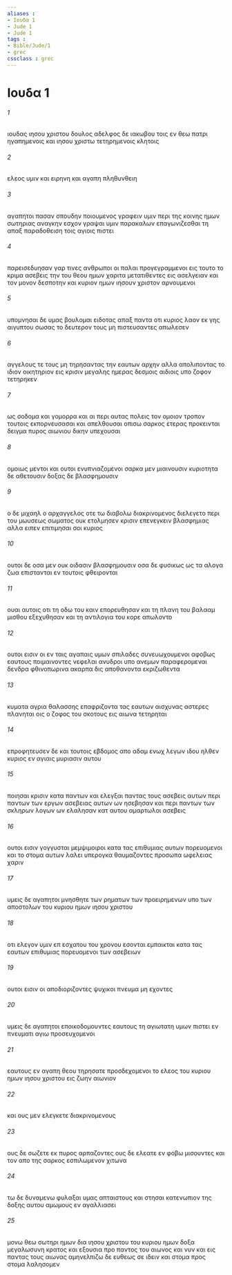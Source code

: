 ```yaml
---
aliases : 
- Ιουδα 1
- Jude 1
- Jude 1
tags : 
- Bible/Jude/1
- grec
cssclass : grec
---
```


# Ιουδα 1

###### 1
ιουδας ιησου χριστου δουλος αδελφος δε ιακωβου τοις εν θεω πατρι ηγαπημενοις και ιησου χριστω τετηρημενοις κλητοις
###### 2
ελεος υμιν και ειρηνη και αγαπη πληθυνθειη
###### 3
αγαπητοι πασαν σπουδην ποιουμενος γραφειν υμιν περι της κοινης ημων σωτηριας αναγκην εσχον γραψαι υμιν παρακαλων επαγωνιζεσθαι τη απαξ παραδοθειση τοις αγιοις πιστει
###### 4
παρεισεδυησαν γαρ τινες ανθρωποι οι παλαι προγεγραμμενοι εις τουτο το κριμα ασεβεις την του θεου ημων χαριτα μετατιθεντες εις ασελγειαν και τον μονον δεσποτην και κυριον ημων ιησουν χριστον αρνουμενοι
###### 5
υπομνησαι δε υμας βουλομαι ειδοτας απαξ παντα οτι κυριος λαον εκ γης αιγυπτου σωσας το δευτερον τους μη πιστευσαντες απωλεσεν
###### 6
αγγελους τε τους μη τηρησαντας την εαυτων αρχην αλλα απολιποντας το ιδιον οικητηριον εις κρισιν μεγαλης ημερας δεσμοις αιδιοις υπο ζοφον τετηρηκεν
###### 7
ως σοδομα και γομορρα και αι περι αυτας πολεις τον ομοιον τροπον τουτοις εκπορνευσασαι και απελθουσαι οπισω σαρκος ετερας προκεινται δειγμα πυρος αιωνιου δικην υπεχουσαι
###### 8
ομοιως μεντοι και ουτοι ενυπνιαζομενοι σαρκα μεν μιαινουσιν κυριοτητα δε αθετουσιν δοξας δε βλασφημουσιν
###### 9
ο δε μιχαηλ ο αρχαγγελος οτε τω διαβολω διακρινομενος διελεγετο περι του μωυσεως σωματος ουκ ετολμησεν κρισιν επενεγκειν βλασφημιας αλλα ειπεν επιτιμησαι σοι κυριος
###### 10
ουτοι δε οσα μεν ουκ οιδασιν βλασφημουσιν οσα δε φυσικως ως τα αλογα ζωα επιστανται εν τουτοις φθειρονται
###### 11
ουαι αυτοις οτι τη οδω του καιν επορευθησαν και τη πλανη του βαλααμ μισθου εξεχυθησαν και τη αντιλογια του κορε απωλοντο
###### 12
ουτοι εισιν οι εν ταις αγαπαις υμων σπιλαδες συνευωχουμενοι αφοβως εαυτους ποιμαινοντες νεφελαι ανυδροι υπο ανεμων παραφερομεναι δενδρα φθινοπωρινα ακαρπα δις αποθανοντα εκριζωθεντα
###### 13
κυματα αγρια θαλασσης επαφριζοντα τας εαυτων αισχυνας αστερες πλανηται οις ο ζοφος του σκοτους εις αιωνα τετηρηται
###### 14
επροφητευσεν δε και τουτοις εβδομος απο αδαμ ενωχ λεγων ιδου ηλθεν κυριος εν αγιαις μυριασιν αυτου
###### 15
ποιησαι κρισιν κατα παντων και ελεγξαι παντας τους ασεβεις αυτων περι παντων των εργων ασεβειας αυτων ων ησεβησαν και περι παντων των σκληρων λογων ων ελαλησαν κατ αυτου αμαρτωλοι ασεβεις
###### 16
ουτοι εισιν γογγυσται μεμψιμοιροι κατα τας επιθυμιας αυτων πορευομενοι και το στομα αυτων λαλει υπερογκα θαυμαζοντες προσωπα ωφελειας χαριν
###### 17
υμεις δε αγαπητοι μνησθητε των ρηματων των προειρημενων υπο των αποστολων του κυριου ημων ιησου χριστου
###### 18
οτι ελεγον υμιν επ εσχατου του χρονου εσονται εμπαικται κατα τας εαυτων επιθυμιας πορευομενοι των ασεβειων
###### 19
ουτοι εισιν οι αποδιοριζοντες ψυχικοι πνευμα μη εχοντες
###### 20
υμεις δε αγαπητοι εποικοδομουντες εαυτους τη αγιωτατη υμων πιστει εν πνευματι αγιω προσευχομενοι
###### 21
εαυτους εν αγαπη θεου τηρησατε προσδεχομενοι το ελεος του κυριου ημων ιησου χριστου εις ζωην αιωνιον
###### 22
και ους μεν ελεγκετε διακρινομενους
###### 23
ους δε σωζετε εκ πυρος αρπαζοντες ους δε ελεατε εν φοβω μισουντες και τον απο της σαρκος εσπιλωμενον χιτωνα
###### 24
τω δε δυναμενω φυλαξαι υμας απταιστους και στησαι κατενωπιον της δοξης αυτου αμωμους εν αγαλλιασει
###### 25
μονω θεω σωτηρι ημων δια ιησου χριστου του κυριου ημων δοξα μεγαλωσυνη κρατος και εξουσια προ παντος του αιωνος και νυν και εις παντας τους αιωνας αμηνελπιζω δε ευθεως σε ιδειν και στομα προς στομα λαλησομεν
